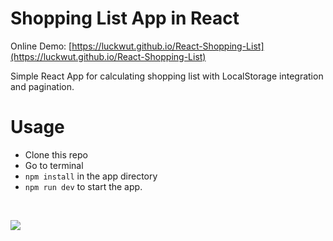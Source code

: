 # Shopping List App in React

Online Demo: [https://luckwut.github.io/React-Shopping-List](https://luckwut.github.io/React-Shopping-List)

Simple React App for calculating shopping list with LocalStorage integration and pagination.

# Usage
- Clone this repo
- Go to terminal
- `npm install` in the app directory
- `npm run dev` to start the app.

<br/>

![](https://media1.tenor.com/m/mKWZkRc2GyoAAAAC/my-honest-reaction-my-honest-reactor.gif)